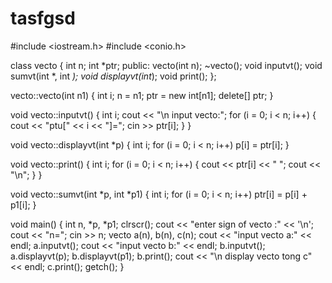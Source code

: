 # tasfgsd
#include <iostream.h>
#include <conio.h>

class vecto
{
	int n;
	int *ptr;
	public:
		vecto(int n);
	~vecto();
	void inputvt();
	void sumvt(int *, int *);
	void displayvt(int*);
	void print();
};

vecto::vecto(int n1)
{
	int i;
	n = n1;
	ptr = new int[n1];
	delete[] ptr;
}

void vecto::inputvt()
{
	int i;
	cout << "\n input vecto:";
	for (i = 0; i < n; i++)
	{
		cout << "ptu[" << i << "]=";
		cin >> ptr[i];
	}
}

void vecto::displayvt(int *p)
{
	int i;
	for (i = 0; i < n; i++) p[i] = ptr[i];
}

void vecto::print()
{
	int i;
	for (i = 0; i < n; i++)
	{
		cout << ptr[i] << " ";
		cout << "\n";
	}
}

void vecto::sumvt(int *p, int *p1)
{
	int i;
	for (i = 0; i < n; i++) ptr[i] = p[i] + p1[i];
}

void main()
{
	int n, *p, *p1;
	clrscr();
	cout << "enter sign of vecto :" << '\n';
	cout << "n=";
	cin >> n;
	vecto a(n), b(n), c(n);
	cout << "input vecto a:" << endl;
	a.inputvt();
	cout << "input vecto b:" << endl;
	b.inputvt();
	a.displayvt(p);
	b.displayvt(p1);
	b.print();
	cout << "\n display vecto tong c" << endl;
	c.print();
	getch();
}
